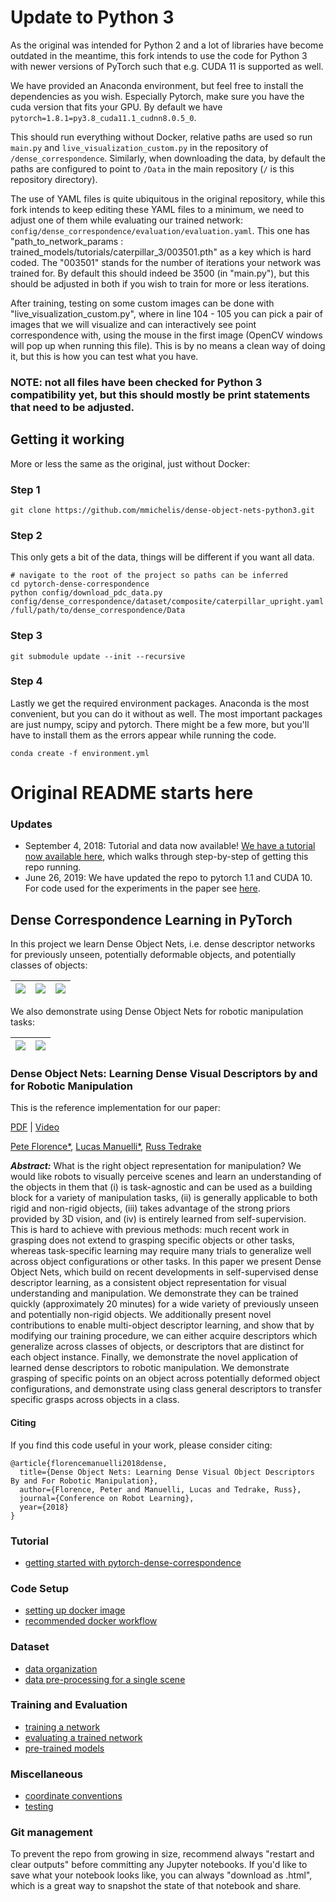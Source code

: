 
# Update to Python 3

As the original was intended for Python 2 and a lot of libraries have become outdated in the meantime, this fork intends to use the code for Python 3 with newer versions of PyTorch such that e.g. CUDA 11 is supported as well. 

We have provided an Anaconda environment, but feel free to install the dependencies as you wish. Especially Pytorch, make sure you have the cuda version that fits your GPU. By default we have `pytorch=1.8.1=py3.8_cuda11.1_cudnn8.0.5_0`.

This should run everything without Docker, relative paths are used so run `main.py` and `live_visualization_custom.py` in the repository of `/dense_correspondence`. Similarly, when downloading the data, by default the paths are configured to point to `/Data` in the main repository (`/` is this repository directory).

The use of YAML files is quite ubiquitous in the original repository, while this fork intends to keep editing these YAML files to a minimum, we need to adjust one of them while evaluating our trained network: `config/dense_correspondence/evaluation/evaluation.yaml`. This one has "path_to_network_params : trained_models/tutorials/caterpillar_3/003501.pth" as a key which is hard coded. The "003501" stands for the number of iterations your network was trained for. By default this should indeed be 3500 (in "main.py"), but this should be adjusted in both if you wish to train for more or less iterations.

After training, testing on some custom images can be done with "live_visualization_custom.py", where in line 104 - 105 you can pick a pair of images that we will visualize and can interactively see point correspondence with, using the mouse in the first image (OpenCV windows will pop up when running this file). This is by no means a clean way of doing it, but this is how you can test what you have.


### NOTE: not all files have been checked for Python 3 compatibility yet, but this should mostly be print statements that need to be adjusted.


## Getting it working

More or less the same as the original, just without Docker:
### Step 1
```
git clone https://github.com/mmichelis/dense-object-nets-python3.git
```

### Step 2
This only gets a bit of the data, things will be different if you want all data.
```
# navigate to the root of the project so paths can be inferred
cd pytorch-dense-correspondence
python config/download_pdc_data.py config/dense_correspondence/dataset/composite/caterpillar_upright.yaml /full/path/to/dense_correspondence/Data
```

### Step 3
```
git submodule update --init --recursive
```

### Step 4
Lastly we get the required environment packages. Anaconda is the most convenient, but you can do it without as well. The most important packages are just numpy, scipy and pytorch. There might be a few more, but you'll have to install them as the errors appear while running the code.
```
conda create -f environment.yml
```






# Original README starts here
### Updates 

- September 4, 2018: Tutorial and data now available!  [We have a tutorial now available here](./doc/tutorial_getting_started.md), which walks through step-by-step of getting this repo running.
- June 26, 2019: We have updated the repo to pytorch 1.1 and CUDA 10. For code used for the experiments in the paper see [here](https://github.com/RobotLocomotion/pytorch-dense-correspondence/releases/tag/pytorch-0.3).


## Dense Correspondence Learning in PyTorch

In this project we learn Dense Object Nets, i.e. dense descriptor networks for previously unseen, potentially deformable objects, and potentially classes of objects:

![](./doc/caterpillar_trim.gif)  |  ![](./doc/shoes_trim.gif) | ![](./doc/hats_trim.gif)
:-------------------------:|:-------------------------:|:-------------------------:

We also demonstrate using Dense Object Nets for robotic manipulation tasks:

![](./doc/caterpillar_grasps.gif)  |  ![](./doc/shoe_tongue_grasps.gif)
:-------------------------:|:-------------------------:

### Dense Object Nets: Learning Dense Visual Descriptors by and for Robotic Manipulation

This is the reference implementation for our paper:

[PDF](https://arxiv.org/pdf/1806.08756.pdf) | [Video](https://www.youtube.com/watch?v=L5UW1VapKNE)

[Pete Florence*](http://www.peteflorence.com/), [Lucas Manuelli*](http://lucasmanuelli.com/), [Russ Tedrake](https://groups.csail.mit.edu/locomotion/russt.html)

<em><b>Abstract:</b></em> What is the right object representation for manipulation? We would like robots to visually perceive scenes and learn an understanding of the objects in them that (i) is task-agnostic and can be used as a building block for a variety of manipulation tasks, (ii) is generally applicable to both rigid and non-rigid objects, (iii) takes advantage of the strong priors provided by 3D vision, and (iv) is entirely learned from self-supervision.  This is hard to achieve with previous methods: much recent work in grasping does not extend to grasping specific objects or other tasks, whereas task-specific learning may require many trials to generalize well across object configurations or other tasks.  In this paper we present Dense Object Nets, which build on recent developments in self-supervised dense descriptor learning, as a consistent object representation for visual understanding and manipulation. We demonstrate they can be trained quickly (approximately 20 minutes) for a wide variety of previously unseen and potentially non-rigid objects.  We additionally present novel contributions to enable multi-object descriptor learning, and show that by modifying our training procedure, we can either acquire descriptors which generalize across classes of objects, or descriptors that are distinct for each object instance. Finally, we demonstrate the novel application of learned dense descriptors to robotic manipulation. We demonstrate grasping of specific points on an object across potentially deformed object configurations, and demonstrate using class general descriptors to transfer specific grasps across objects in a class. 

#### Citing

If you find this code useful in your work, please consider citing:

```
@article{florencemanuelli2018dense,
  title={Dense Object Nets: Learning Dense Visual Object Descriptors By and For Robotic Manipulation},
  author={Florence, Peter and Manuelli, Lucas and Tedrake, Russ},
  journal={Conference on Robot Learning},
  year={2018}
}
```

### Tutorial

- [getting started with pytorch-dense-correspondence](./doc/tutorial_getting_started.md)

### Code Setup

- [setting up docker image](doc/docker_build_instructions.md)
- [recommended docker workflow ](doc/recommended_workflow.md)

### Dataset

- [data organization](doc/data_organization.md)
- [data pre-processing for a single scene](doc/data_processing_single_scene.md)

### Training and Evaluation
- [training a network](doc/training.md)
- [evaluating a trained network](doc/dcn_evaluation.md)
- [pre-trained models](doc/model_zoo.md)

### Miscellaneous
- [coordinate conventions](doc/coordinate_conventions.md)
- [testing](doc/testing.md)

### Git management

To prevent the repo from growing in size, recommend always "restart and clear outputs" before committing any Jupyter notebooks.  If you'd like to save what your notebook looks like, you can always "download as .html", which is a great way to snapshot the state of that notebook and share.
